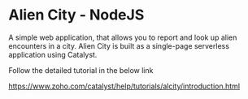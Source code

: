 # Alien City - NodeJS

A simple web application, that allows you to report and look up alien encounters in a city. Alien City is built as a single-page serverless application using Catalyst.

Follow the detailed tutorial in the below link

https://www.zoho.com/catalyst/help/tutorials/alcity/introduction.html
